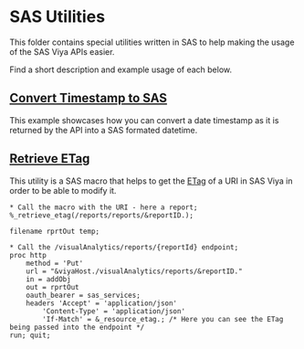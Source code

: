 # SAS Utilities

This folder contains special utilities written in SAS to help making the usage of the SAS Viya APIs easier.

Find a short description and example usage of each below.

## [Convert Timestamp to SAS](./_convert_timestamp_to_sas.sas)

This example showcases how you can convert a date timestamp as it is returned by the API into a SAS formated datetime.

## [Retrieve ETag](./_retrieve_etag.sas)

This utility is a SAS macro that helps to get the [ETag](https://developer.mozilla.org/en-US/docs/Web/HTTP/Reference/Headers/ETag) of a URI in SAS Viya in order to be able to modify it.

```sas
* Call the macro with the URI - here a report;
%_retrieve_etag(/reports/reports/&reportID.);

filename rprtOut temp;

* Call the /visualAnalytics/reports/{reportId} endpoint;
proc http
    method = 'Put'
    url = "&viyaHost./visualAnalytics/reports/&reportID." 
    in = addObj
    out = rprtOut
    oauth_bearer = sas_services;
    headers 'Accept' = 'application/json'
        'Content-Type' = 'application/json'
        'If-Match' = &_resource_etag.; /* Here you can see the ETag being passed into the endpoint */
run; quit;
```